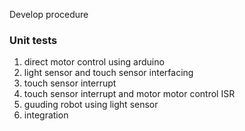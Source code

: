 Develop procedure

### Unit tests
1. direct motor control using arduino
2. light sensor and touch sensor interfacing
3. touch sensor interrupt
4. touch sensor interrupt and motor motor control ISR
5. guuding robot using light sensor
6. integration
